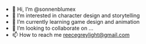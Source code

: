 - 👋 Hi, I’m @sonnenblumex
- 👀 I’m interested in character design and storytelling
- 🌱 I’m currently learning game design and animation
- 💞️ I’m looking to collaborate on ...
- 📫 How to reach me reecegreylight@gmail.com

<!---
sonnenblumex/sonnenblumex is a ✨ special ✨ repository because its `README.md` (this file) appears on your GitHub profile.
You can click the Preview link to take a look at your changes.
--->
